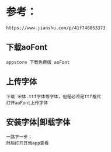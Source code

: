 


# 参考：
    https://www.jianshu.com/p/41f746853373

## 下载aoFont
    appstore 下载免费版 aoFont
## 上传字体
    下载 宋体.ttf字体等字体，但是必须是ttf格式
    打开aoFont上传字体
## 安装字体|卸载字体
    一路下一步；
    然后打开其他app查看
